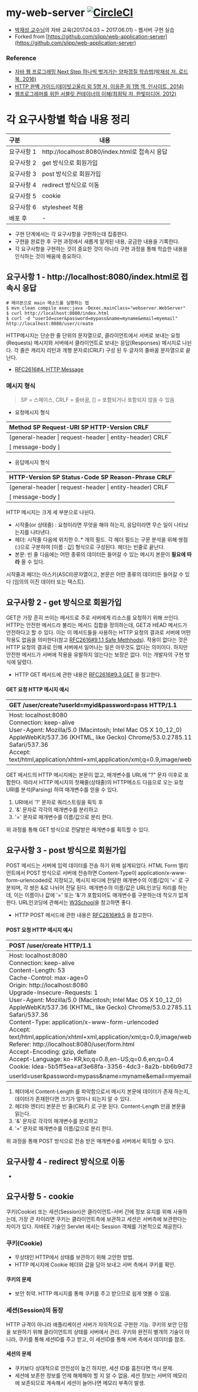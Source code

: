 # my-web-server [![CircleCI](https://circleci.com/gh/iamkyu/my-web-server/tree/master.svg?style=svg)](https://circleci.com/gh/iamkyu/my-web-server/tree/master)

- [박재성 교수님](https://github.com/javajigi)의 자바 교육(2017.04.03 ~ 2017.06.01) - 웹서버 구현 실습
- Forked from [https://github.com/slipp/web-application-server](https://github.com/slipp/web-application-server)

### Reference
- [자바 웹 프로그래밍 Next Step 하나씩 벗겨가는 양파껍질 학습법(박재성 저. 로드북. 2016)](http://book.naver.com/bookdb/book_detail.nhn?bid=11037465)
- [HTTP 완벽 가이드(데이빗고울리 외 5명 저, 이응준 외 1명 역, 인사이트, 2014)](http://book.naver.com/bookdb/book_detail.nhn?bid=8509980)
- [웹프로그래머를 위한 서블릿 컨테이너의 이해(최희탁 저, 한빛미디어, 2012)](http://book.naver.com/bookdb/book_detail.nhn?bid=7082377)

# 각 요구사항별 학습 내용 정리
| 구분     | 내용                                       |
| :----- | ---------------------------------------- |
| 요구사항 1 | http://localhost:8080/index.html로 접속시 응답 |
| 요구사항 2 | get 방식으로 회원가입                            |
| 요구사항 3 | post 방식으로 회원가입                           |
| 요구사항 4 | redirect 방식으로 이동                         |
| 요구사항 5 | cookie                                   |
| 요구사항 6 | stylesheet 적용                            |
| 배포 후   | -                                        |

* 구현 단계에서는 각 요구사항을 구현하는데 집중한다. 
* 구현을 완료한 후 구현 과정에서 새롭게 알게된 내용, 궁금한 내용을 기록한다.
* 각 요구사항을 구현하는 것이 중요한 것이 아니라 구현 과정을 통해 학습한 내용을 인식하는 것이 배움에 중요하다. 



## 요구사항 1 - http://localhost:8080/index.html로 접속시 응답
``` shell
# 메이븐으로 main 메소드를 실행하는 법 
$ mvn clean compile exec:java -Dexec.mainClass="webserver.WebServer"
$ curl http://localhost:8080/index.html
$ curl -d "userId=user&password=mypass&name=myname&email=myemail" http://localhost:8080/user/create
```

HTTP메시지는 단순한 줄 단위의 문자열으로, 클라이언트에서 서버로 보내는 요청(Requests) 메시지와 서버에서 클라이언트로 보내는 응답(Responses) 메시지로 나뉜다. 각 줄은 캐리지 리턴과 개행 문자로(CRLF) 구성 된 두 글자의 줄바꿈 문자열으로 끝난다.

- [RFC2616#4. HTTP Message](https://tools.ietf.org/html/rfc2616#section-4)

### 메시지 형식

> SP = 스페이스, CRLF = 줄바꿈, [] = 포함되거나 포함되지 않을 수 있음

- 요청메시지 형식

| Method SP Request-URI SP HTTP-Version CRLF |
| :--------------------------------------- |
| (general-header \| request-header \| entity-header) CRLF |
| [ message-body ]                         |

- 응답메시지 형식

| HTTP-Version SP Status-Code SP Reason-Phrase CRLF |
| :--------------------------------------- |
| (general-header \| request-header \| entity-header) CRLF |
| [ message-body ]                         |

HTTP 메시지는 크게 세 부분으로 나뉜다.

- 시작줄(or 상태줄) : 요청이라면 무엇을 해야 하는지, 응답이라면 무슨 일이 나타났는지를 나타낸다.
- 헤더: 시작줄 다음에 위치한 0..* 개의 필드. 각 헤더 필드는 구문 분석을 위해 쌍점(:)으로 구분하여 [이름 : 값] 형식으로 구성된다. 헤더는 빈줄로 끝난다.
- 본문: 빈 줄 다음에는 어떤 종류의 데이터든 들어갈 수 있는 메시지 본문이 **필요에 따라** 올 수 있다.


시작줄과 헤더는 아스키(ASCII)문자열이고, 본문은 어떤 종류의 데이터든 들어갈 수 있다 (임의의 이진 데이터 또는 텍스트).

## 요구사항 2 - get 방식으로 회원가입

GET은 가장 흔히 쓰이는 메서드로 주로 서버에게 리소스를 요청하기 위해 쓰인다. HTTP는 안전한 메서드라 불리는 메서드 집합을 정의하는데,  GET과 HEAD 메서드가 안전하다고 할 수 있다. 이는 이 메서드들을 사용하는 HTTP 요청의 결과로 서버에 어떤 작용도 없음을 의미한다(참고 [RFC2616#9.1.1 Safe Methhods](https://tools.ietf.org/html/rfc2616#section-9.1.1)). 작용이 없다는 것은 HTTP 요청의 결과로 인해 서버에서 일어나는 일은 아무것도 없다는 의미이다. 하지만 안전한 메서드가 서버에 작용을 유발하지 않는다는 보장은 없다. 이는 개발자의 구현 방식에 달렸다.

- HTTP GET 메서드에 관한 내용은 [RFC2616#9.3 GET](https://tools.ietf.org/html/rfc2616#section-9.3) 을 참고한다.

#### GET 요청 HTTP 메시지 예시

| GET /user/create?userId=myid&password=pass HTTP/1.1 |
| :--------------------------------------- |
| Host: localhost:8080<br>Connection: keep-alive<br>User-Agent: Mozilla/5.0 (Macintosh; Intel Mac OS X 10_12_0) AppleWebKit/537.36 (KHTML, like Gecko) Chrome/53.0.2785.116 Safari/537.36<br>Accept: text/html,application/xhtml+xml,application/xml;q=0.9,image/webp,*/*;q=0.8 |

GET 메서드의 HTTP 메시지에는 본문이 없고, 매개변수를 URL에 "?" 문자 이후로 포함한다. 따라서 HTTP 메시지의 첫째줄(상태줄)의 HTTP메소드 다음으로 오는 요청URI를 분석(Parsing) 하여 매개변수를 얻을 수 있다.

1. URI에서 '?' 문자로 쿼리스트링을 획득 후
2. '&' 문자로 각각의 매개변수를 분리하고
3. '=' 문자로 매개변수를 이름/값으로 분리 한다.

위 과정를 통해 GET 방식으로 전달받은 매개변수를 획득할 수 있다.


## 요구사항 3 - post 방식으로 회원가입
POST 메서드는 서버에 입력 데이터를 전송 하기 위해 설계되었다. HTML Form 엘리먼트에서 POST 방식으로 서버에 전송하면 Content-Type이 application/x-www-form-urlencoded로 지정되고, 메시지 바디에 전달한 매개변수의 이름/값이 '=' 로 구분되며, 각 쌍은 &로 나뉘어 전달 된다. 매개변수의 이름/값은 URL인코딩 처리를 하는데, 이는 이름이나 값에 '=' 또는 '&'가 포함되어도 매개변수를 구분하는데 착오가 없게 한다. URL인코딩에 관해서는 [W3School](http://www.w3schools.com/tags/ref_urlencode.asp)을 참고하면 좋다.

- HTTP POST 메서드에 관한 내용은 [RFC2616#9.5](https://tools.ietf.org/html/rfc2616#section-9.5) 을 참고한다.

#### POST 요청 HTTP 메시지 예시

| POST /user/create HTTP/1.1               |
| :--------------------------------------- |
| Host: localhost:8080<br/>Connection: keep-alive<br/>Content-Length: 53<br/>Cache-Control: max-age=0<br/>Origin: http://localhost:8080<br/>Upgrade-Insecure-Requests: 1<br/>User-Agent: Mozilla/5.0 (Macintosh; Intel Mac OS X 10_12_0) AppleWebKit/537.36 (KHTML, like Gecko) Chrome/53.0.2785.116 Safari/537.36<br/>Content-Type: application/x-www-form-urlencoded<br/>Accept: text/html,application/xhtml+xml,application/xml;q=0.9,image/webp,*/*;q=0.8<br/>Referer: http://localhost:8080/user/form.html<br/>Accept-Encoding: gzip, deflate<br/>Accept-Language: ko-KR,ko;q=0.8,en-US;q=0.6,en;q=0.4<br/>Cookie: Idea-5b5ff5ea=af3e68fa-3356-4dc3-8a2b-bb6b9d738798<br/> |
| userId=user&password=mypass&name=myname&email=myemail |

 1. 헤더에서 Content-Length 를 파악함으로서 메시지 본문에 데이터가 존재 하는지, 데이터가 존재한다면 크기가 얼마나 되는지 알 수 있다.
 2. 헤더와 엔티티 본문은 빈 줄(CRLF) 로 구분 된다. Content-Length 만큼 본문을 읽는다.
 3. '&' 문자로 각각의 매개변수를 분리하고
 4. '=' 문자로 매개변수를 이름/값으로 분리 한다.

 위 과정을 통해 POST 방식으로 전송 받은 매개변수를 서버에서 획득할 수 있다.
 
 ## 요구사항 4 - redirect 방식으로 이동
 
 * ​
 
 ## 요구사항 5 - cookie
 쿠키(Cookie) 또는 세션(Session)은 클라이언트-서버 간에 정보 유지를 위해 사용하는데, 가장 큰 차이라면 쿠키는 클라이언트측에 보관하고 세션은 서버측에 보관한다는 차이가 있다. 자바EE 기술인 Servlet 에서는 Session 객체를 기본적으로 제공한다.
 ### ​쿠키(Cookie)
 - 무상태인 HTTP에서 상태를 보관하기 위해 고안한 방법.
 - HTTP 메시지에 Cookie 헤더와 값을 담아 보내고 서버 측에서 쿠키를 확인.
 
 #### 쿠키의 문제
 - 보안 취약. HTTP 메시지를 통해 쿠키를 주고 받으므로 쉽게 엿볼 수 있음.
 
 ### 세션(Session)의 등장
 HTTP 규격이 아니라 애플리케이션 서버가 자의적으로 구현한 기능. 쿠키의 보안 단점을 보완하기 위해 클라이언트의 상태를 서버에서 관리. 쿠키와 완전히 별개의 기술이 아니라, 쿠키를 통해 세션ID를 주고 받고, 이 세션ID를 통해 서버 측에서 데이터를 참조.
 
 #### 세션의 문제
 - 쿠키보다 상대적으로 안전성이 높긴 하지만, 세션 ID를 훔친다면 역시 문제.
 - 세션에 보존한 정보를 언제 해제해야 할 지 알 수 없음. 세션 정보는 서버의 메모리에 보존되므로 계속해서 세션이 늘어나면 메모리 부족이 발생.
